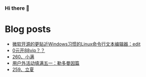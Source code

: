 ### Hi there 👋

<!--
**rebron1900/rebron1900** is a ✨ _special_ ✨ repository because its `README.md` (this file) appears on your GitHub profile.

Here are some ideas to get you started:

- 🔭 I’m currently working on ...
- 🌱 I’m currently learning ...
- 👯 I’m looking to collaborate on ...
- 🤔 I’m looking for help with ...
- 💬 Ask me about ...
- 📫 How to reach me: ...
- 😄 Pronouns: ...
- ⚡ Fun fact: ...
-->



# Blog posts
<!-- BLOG-POST-LIST:START -->
- [微软开源的更贴近Windows习惯的Linux命令行文本编辑器：edit](https://1900.live/wei-ruan-kai-yuan-de-geng-tie-jin-windowsxi-guan-de-linuxming-ling-xing-wen-ben-bian-ji-qi-edit/)
- [0元开88vip？？](https://1900.live/0yuan-kai-88vip/)
- [260、小满](https://1900.live/260-xiao-man/)
- [用户外活动填满五一：勒多曼因篇](https://1900.live/yong-hu-wai-huo-dong-tian-man-wu-yi-wa-wu-shan-pian-2/)
- [259、立夏](https://1900.live/259zhu-li-xia/)
<!-- BLOG-POST-LIST:END -->
